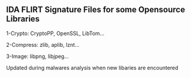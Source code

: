 ## IDA FLIRT Signature Files for some Opensource Libraries

1-Crypto: CryptoPP, OpenSSL, LibTom...

2-Compress: zlib, aplib, lznt...

3-Image: libpng, libjpeg...

Updated during malwares analysis when new libaries are encountered

